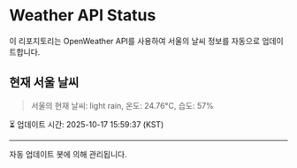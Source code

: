 
# Weather API Status

이 리포지토리는 OpenWeather API를 사용하여 서울의 날씨 정보를 자동으로 업데이트합니다.

## 현재 서울 날씨
> 서울의 현재 날씨: light rain, 온도: 24.76°C, 습도: 57%

⏳ 업데이트 시간: 2025-10-17 15:59:37 (KST)

---
자동 업데이트 봇에 의해 관리됩니다.
